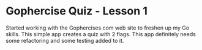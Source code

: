 # Gophercise Quiz - Lesson 1
Started working with the Gophercises.com web site to freshen up my Go skills. This simple app creates a quiz with 2 flags. This app definitely needs some refactoring and some testing added to it.
